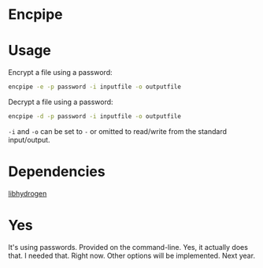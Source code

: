 Encpipe
=======

# Usage

Encrypt a file using a password:

```sh
encpipe -e -p password -i inputfile -o outputfile
```

Decrypt a file using a password:

```sh
encpipe -d -p password -i inputfile -o outputfile
```

`-i` and `-o` can be set to `-` or omitted to read/write from the
standard input/output.

# Dependencies

[libhydrogen](https://github.com/jedisct1/libhydrogen)

# Yes

It's using passwords. Provided on the command-line. Yes, it actually
does that. I needed that. Right now. Other options will be
implemented. Next year.
